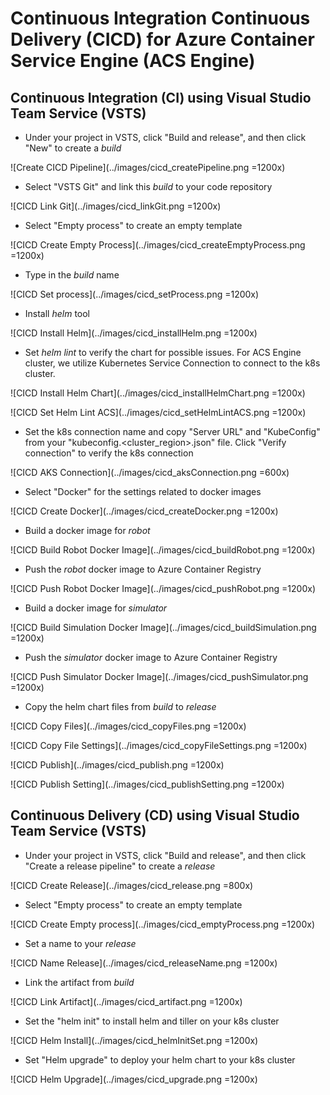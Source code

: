 # Continuous Integration Continuous Delivery (CICD) for Azure Container Service Engine (ACS Engine)

## Continuous Integration (CI) using Visual Studio Team Service (VSTS)

* Under your project in VSTS, click "Build and release", and then click "New" to create a *build*

![Create CICD Pipeline](../images/cicd_createPipeline.png =1200x)

* Select "VSTS Git" and link this *build* to your code repository

![CICD Link Git](../images/cicd_linkGit.png =1200x)

* Select "Empty process" to create an empty template

![CICD Create Empty Process](../images/cicd_createEmptyProcess.png =1200x)

* Type in the *build* name

![CICD Set process](../images/cicd_setProcess.png =1200x)

* Install *helm* tool

![CICD Install Helm](../images/cicd_installHelm.png =1200x)

* Set *helm lint* to verify the chart for possible issues. For ACS Engine cluster, we utilize Kubernetes Service Connection to connect to the k8s cluster.

![CICD Install Helm Chart](../images/cicd_installHelmChart.png =1200x)

![CICD Set Helm Lint ACS](../images/cicd_setHelmLintACS.png =1200x)

* Set the k8s connection name and copy "Server URL" and "KubeConfig" from your "kubeconfig.<cluster_region>.json" file. Click "Verify connection" to verify the k8s connection

![CICD AKS Connection](../images/cicd_aksConnection.png =600x)

* Select "Docker" for the settings related to docker images

![CICD Create Docker](../images/cicd_createDocker.png =1200x)

* Build a docker image for *robot*

![CICD Build Robot Docker Image](../images/cicd_buildRobot.png =1200x)

* Push the *robot* docker image to Azure Container Registry

![CICD Push Robot Docker Image](../images/cicd_pushRobot.png =1200x)

* Build a docker image for *simulator*

![CICD Build Simulation Docker Image](../images/cicd_buildSimulation.png =1200x)

* Push the *simulator* docker image to Azure Container Registry

![CICD Push Simulator Docker Image](../images/cicd_pushSimulator.png =1200x)

* Copy the helm chart files from *build* to *release*

![CICD Copy Files](../images/cicd_copyFiles.png =1200x)

![CICD Copy File Settings](../images/cicd_copyFileSettings.png =1200x)

![CICD Publish](../images/cicd_publish.png =1200x)

![CICD Publish Setting](../images/cicd_publishSetting.png =1200x)

## Continuous Delivery (CD) using Visual Studio Team Service (VSTS)

* Under your project in VSTS, click "Build and release", and then click "Create a release pipeline" to create a *release*

![CICD Create Release](../images/cicd_release.png =800x)

* Select "Empty process" to create an empty template

![CICD Create Empty process](../images/cicd_emptyProcess.png =1200x)

* Set a name to your *release*

![CICD Name Release](../images/cicd_releaseName.png =1200x)

* Link the artifact from *build*

![CICD Link Artifact](../images/cicd_artifact.png =1200x)

* Set the "helm init" to install helm and tiller on your k8s cluster

![CICD Helm Install](../images/cicd_helmInitSet.png =1200x)

* Set "Helm upgrade" to deploy your helm chart to your k8s cluster

![CICD Helm Upgrade](../images/cicd_upgrade.png =1200x)